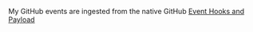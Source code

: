 My GitHub events are ingested from the native GitHub [Event Hooks and Payload](https://docs.github.com/en/developers/webhooks-and-events/webhooks/webhook-events-and-payloads)

##

```

```
